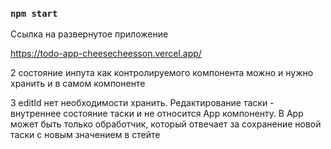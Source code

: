 ### `npm start`

Ссылка на развернутое приложение

https://todo-app-cheesecheesson.vercel.app/


2  состояние инпута как контролируемого компонента можно и нужно хранить и в самом компоненте

3 editId нет необходимости хранить. Редактирование таски - внутреннее состояние таски и не относится Арр компоненту. В Арр может быть только обработчик, который отвечает за сохранение новой таски с новым значением в стейте
